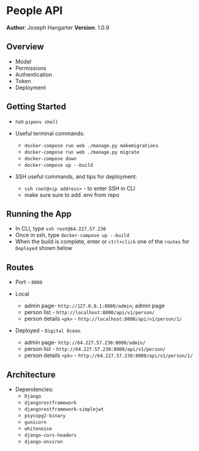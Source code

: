 # People API

**Author**: Joseph Hangarter
**Version**: 1.0.9

## Overview
* Model
* Permissions
* Authentication
* Token
* Deployment

## Getting Started
* run `pipenv shell`

* Useful terminal commands:
    * `docker-compose run web ./manage.py makemigrations`
    * `docker-compose run web ./manage.py migrate`
    * `docker-compose down`
    * `docker-compose up --build`

* SSH useful commands, and tips for deployment:
    * `ssh root@<ip address>` - to enter SSH in CLI
    * make sure sure to add .env from repo

## Running the App
* In CLI, type `ssh root@64.227.57.230`
* Once in ssh, type `docker-compose up --build`
* When the build is complete, enter or `ctrl+click` one of the `routes` for `Deployed` shown below

## Routes
* Port - `8000`
* Local 
    * admin page- `http://127.0.0.1:8000/admin`; admin page
    * person list - `http://localhost:8000/api/v1/person/`
    * person details `<pk>` - `http://localhost:8000/api/v1/person/1/`

* Deployed - `Digital Ocean`
    * admin page- `http://64.227.57.230:8000/admin/`
    * person list - `http://64.227.57.230:8000/api/v1/person/`
    * person details `<pk>` - `http://64.227.57.230:8000/api/v1/person/1/`


## Architecture
* Dependencies:
    * `Django`
    * `djangorestframework`
    * `djangorestframework-simplejwt` 
    * `psycopg2-binary` 
    * `gunicorn` 
    * `whitenoise` 
    * `django-cors-headers` 
    * `django-environ` 

